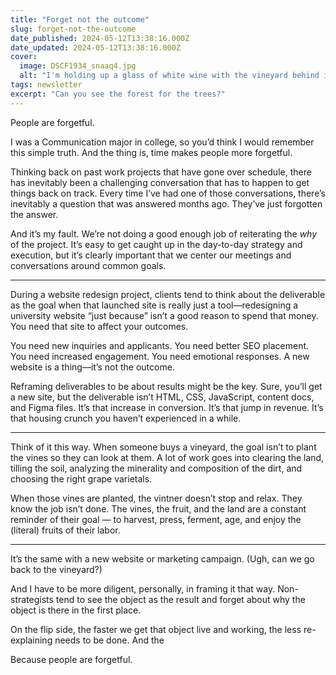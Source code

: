 ```yaml
---
title: "Forget not the outcome"
slug: forget-not-the-outcome
date_published: 2024-05-12T13:38:16.000Z
date_updated: 2024-05-12T13:38:16.000Z
cover:
  image: DSCF1934_snaaq4.jpg
  alt: "I'm holding up a glass of white wine with the vineyard behind it out of focus. There's a massive blue sky and a small hot air balloon floating in the distance."
tags: newsletter
excerpt: "Can you see the forest for the trees?"
---
```


People are forgetful.

I was a Communication major in college, so you’d think I would remember this simple truth. And the thing is, time makes people more forgetful.

Thinking back on past work projects that have gone over schedule, there has inevitably been a challenging conversation that has to happen to get things back on track. Every time I’ve had one of those conversations, there’s inevitably a question that was answered months ago. They’ve just forgotten the answer.

And it’s my fault. We’re not doing a good enough job of reiterating the *why* of the project. It’s easy to get caught up in the day-to-day strategy and execution, but it’s clearly important that we center our meetings and conversations around common goals.

---

During a website redesign project, clients tend to think about the deliverable as the goal when that launched site is really just a tool—redesigning a university website “just because” isn’t a good reason to spend that money. You need that site to affect your outcomes.

You need new inquiries and applicants. You need better SEO placement. You need increased engagement. You need emotional responses. A new website is a thing—it’s not the outcome.

Reframing deliverables to be about results might be the key. Sure, you’ll get a new site, but the deliverable isn’t HTML, CSS, JavaScript, content docs, and Figma files. It’s that increase in conversion. It’s that jump in revenue. It’s that housing crunch you haven’t experienced in a while.

---

Think of it this way. When someone buys a vineyard, the goal isn’t to plant the vines so they can look at them. A lot of work goes into clearing the land, tilling the soil, analyzing the minerality and composition of the dirt, and choosing the right grape varietals.

When those vines are planted, the vintner doesn’t stop and relax. They know the job isn’t done. The vines, the fruit, and the land are a constant reminder of their goal — to harvest, press, ferment, age, and enjoy the (literal) fruits of their labor.

---

It’s the same with a new website or marketing campaign. (Ugh, can we go back to the vineyard?)

And I have to be more diligent, personally, in framing it that way. Non-strategists tend to see the object as the result and forget about why the object is there in the first place.

On the flip side, the faster we get that object live and working, the less re-explaining needs to be done. And the

Because people are forgetful.
